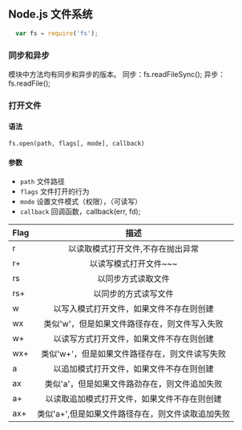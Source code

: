 ## Node.js 文件系统
```javascript
  var fs = require('fs');
```

### 同步和异步
模块中方法均有同步和异步的版本。
同步：fs.readFileSync();
异步：fs.readFile();

### 打开文件
#### 语法
`fs.open(path, flags[, mode], callback)`
#### 参数
- `path` 文件路径
- `flags` 文件打开的行为
- `mode` 设置文件模式（权限），（可读写）
- `callback` 回调函数，callback(err, fd);

Flag|描述
---|:----------------------------------------:
r|以读取模式打开文件,不存在抛出异常
r+|以读写模式打开文件~~~
rs|以同步方式读取文件
rs+|以同步的方式读写文件
w|以写入模式打开文件，如果文件不存在则创建
wx|类似'w'，但是如果文件路径存在，则文件写入失败
w+|以读写方式打开文件，如果文件不存在则创建
wx+|类似'w+'，但是如果文件路径存在，则文件读写失败
a|以追加模式打开文件，如果文件不存在则创建
ax|类似'a'，但是如果文件路劲存在，则文件追加失败
a+|以读取追加模式打开文件，如果文件不存在则创建
ax+|类似'a+',但是如果文件路径存在，则文件读取追加失败